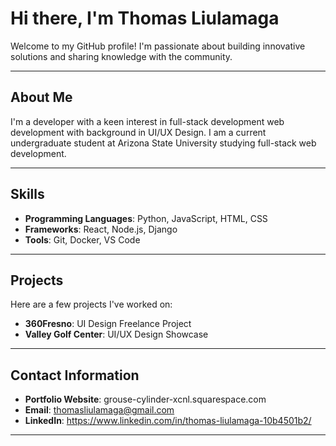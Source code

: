 # Hi there, I'm Thomas Liulamaga

Welcome to my GitHub profile! I'm passionate about building innovative solutions and sharing knowledge with the community.

---

## About Me
I'm a developer with a keen interest in full-stack development web development with background in UI/UX Design. I am a current undergraduate student at Arizona State University studying full-stack web development.  

---

## Skills
- **Programming Languages**: Python, JavaScript, HTML, CSS
- **Frameworks**: React, Node.js, Django
- **Tools**: Git, Docker, VS Code

---

## Projects
Here are a few projects I've worked on:
- **360Fresno**: UI Design Freelance Project
- **Valley Golf Center**: UI/UX Design Showcase


---

## Contact Information
- **Portfolio Website**: grouse-cylinder-xcnl.squarespace.com
- **Email**: thomasliulamaga@gmail.com
- **LinkedIn**: https://www.linkedin.com/in/thomas-liulamaga-10b4501b2/

---
